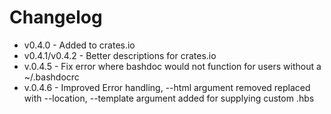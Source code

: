 # Changelog

- v0.4.0 - Added to crates.io
- v0.4.1/v0.4.2 - Better descriptions for crates.io
- v.0.4.5 - Fix error where bashdoc would not function for users without a ~/.bashdocrc
- v.0.4.6 - Improved Error handling, --html argument removed replaced with --location, --template argument added for supplying custom .hbs
